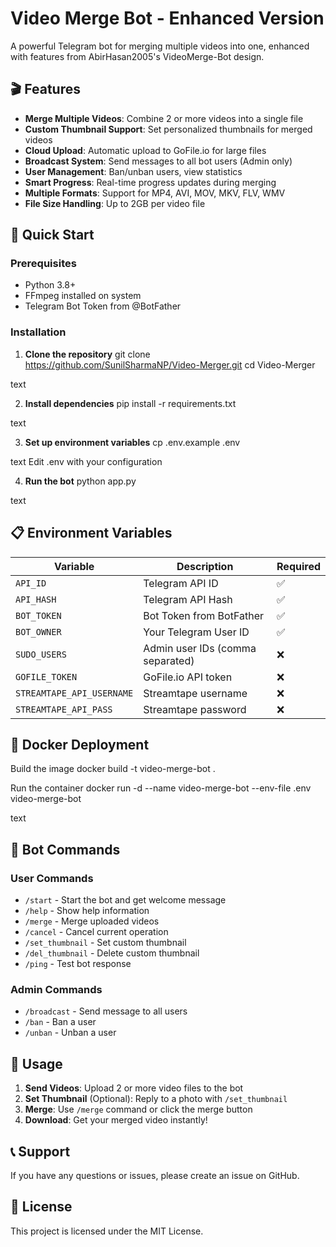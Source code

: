 
# Video Merge Bot - Enhanced Version

A powerful Telegram bot for merging multiple videos into one, enhanced with features from AbirHasan2005's VideoMerge-Bot design.

## 🎬 Features

- **Merge Multiple Videos**: Combine 2 or more videos into a single file
- **Custom Thumbnail Support**: Set personalized thumbnails for merged videos
- **Cloud Upload**: Automatic upload to GoFile.io for large files
- **Broadcast System**: Send messages to all bot users (Admin only)
- **User Management**: Ban/unban users, view statistics
- **Smart Progress**: Real-time progress updates during merging
- **Multiple Formats**: Support for MP4, AVI, MOV, MKV, FLV, WMV
- **File Size Handling**: Up to 2GB per video file

## 🚀 Quick Start

### Prerequisites

- Python 3.8+
- FFmpeg installed on system
- Telegram Bot Token from @BotFather

### Installation

1. **Clone the repository**
git clone https://github.com/SunilSharmaNP/Video-Merger.git
cd Video-Merger

text

2. **Install dependencies**
pip install -r requirements.txt

text

3. **Set up environment variables**
cp .env.example .env

text
Edit .env with your configuration

4. **Run the bot**
python app.py

text

## 📋 Environment Variables

| Variable | Description | Required |
|----------|-------------|----------|
| `API_ID` | Telegram API ID | ✅ |
| `API_HASH` | Telegram API Hash | ✅ |
| `BOT_TOKEN` | Bot Token from BotFather | ✅ |
| `BOT_OWNER` | Your Telegram User ID | ✅ |
| `SUDO_USERS` | Admin user IDs (comma separated) | ❌ |
| `GOFILE_TOKEN` | GoFile.io API token | ❌ |
| `STREAMTAPE_API_USERNAME` | Streamtape username | ❌ |
| `STREAMTAPE_API_PASS` | Streamtape password | ❌ |

## 🐳 Docker Deployment

Build the image
docker build -t video-merge-bot .

Run the container
docker run -d --name video-merge-bot --env-file .env video-merge-bot

text

## 📖 Bot Commands

### User Commands
- `/start` - Start the bot and get welcome message
- `/help` - Show help information
- `/merge` - Merge uploaded videos
- `/cancel` - Cancel current operation
- `/set_thumbnail` - Set custom thumbnail
- `/del_thumbnail` - Delete custom thumbnail
- `/ping` - Test bot response

### Admin Commands
- `/broadcast` - Send message to all users
- `/ban` - Ban a user
- `/unban` - Unban a user

## 🔧 Usage

1. **Send Videos**: Upload 2 or more video files to the bot
2. **Set Thumbnail** (Optional): Reply to a photo with `/set_thumbnail`
3. **Merge**: Use `/merge` command or click the merge button
4. **Download**: Get your merged video instantly!

## 📞 Support

If you have any questions or issues, please create an issue on GitHub.

## 📄 License

This project is licensed under the MIT License.
